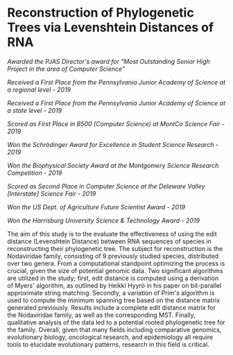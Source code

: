 # Reconstruction of Phylogenetic Trees via Levenshtein Distances of RNA

*Awarded the PJAS Director's award for "Most Outstanding Senior High Project in the area of Computer Science"*

*Received a First Place from the Pennsylvania Junior Academy of Science at a regional level - 2019*

*Received a First Place from the Pennsylvania Junior Academy of Science at a state level - 2019*

*Scored as First Place in B500 (Computer Science) at MontCo Science Fair - 2019*

*Won the Schrödinger Award for Excellence in Student Science Research - 2019*

*Won the Biophysical Society Award at the Montgomery Science Research Competition - 2019* 

*Scored as Second Place in Computer Science at the Deleware Valley [Interstate] Science Fair - 2019*

*Won the US Dept. of Agriculture Future Scientist Award - 2019*

*Won the Harrisburg University Science & Technology Award - 2019*

The aim of this study is to the evaluate the effectiveness of using the edit distance (Levenshtein Distance) between RNA sequences of species in reconstructing their phylogenetic tree. The subject for reconstruction is the Nodaviridae family, consisting of 9 previously studied species, distributed over two genera. From a computational standpoint optimizing the process is crucial, given the size of potential genomic data. Two significant algorithms are utilized in the study; first, edit distance is computed using a derivation of Myers' algorithm, as outlined by Heikki Hyyrö in his paper on bit-parallel approximate string matching. Secondly, a variation of Prim's algorithm is used to compute the minimum spanning tree based on the distance matrix generated previously. Results include a complete edit distance matrix for the Nodaviridae family, as well as the corresponding MST. Finally, qualitative analysis of the data led to a potential rooted phylogenetic tree for the family. Overall, given that many fields including comparative genomics, evolutionary biology, oncological research, and epidemiology all require tools to elucidate evolutionary patterns, research in this field is critical. ​
